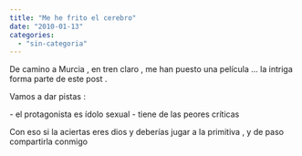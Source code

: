 ```yaml
---
title: "Me he frito el cerebro"
date: "2010-01-13"
categories: 
  - "sin-categoria"
---
```


De camino a Murcia , en tren claro , me han puesto una película ... la intriga forma parte de este post .

Vamos a dar pistas :

\- el protagonista es ídolo sexual - tiene de las peores críticas

Con eso si la aciertas eres dios y deberías jugar a la primitiva , y de paso compartirla conmigo
